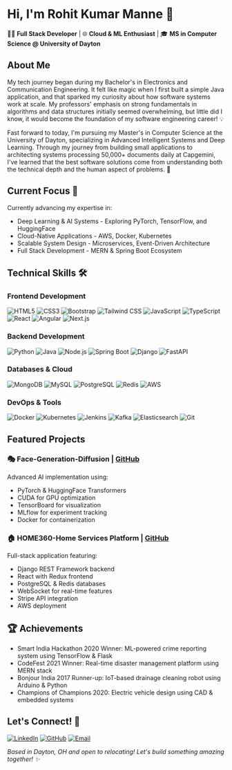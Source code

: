 # Hi, I'm Rohit Kumar Manne 👋

👨‍💻 **Full Stack Developer** | 🌐 **Cloud & ML Enthusiast** | 🎓 **MS in Computer Science @ University of Dayton**

## About Me

My tech journey began during my Bachelor's in Electronics and Communication Engineering. It felt like magic when I first built a simple Java application, and that sparked my curiosity about how software systems work at scale. My professors' emphasis on strong fundamentals in algorithms and data structures initially seemed overwhelming, but little did I know, it would become the foundation of my software engineering career! 💡

Fast forward to today, I'm pursuing my Master's in Computer Science at the University of Dayton, specializing in Advanced Intelligent Systems and Deep Learning. Through my journey from building small applications to architecting systems processing 50,000+ documents daily at Capgemini, I've learned that the best software solutions come from understanding both the technical depth and the human aspect of problems. 🚀

## Current Focus 🎯

Currently advancing my expertise in:
- Deep Learning & AI Systems - Exploring PyTorch, TensorFlow, and HuggingFace
- Cloud-Native Applications - AWS, Docker, Kubernetes
- Scalable System Design - Microservices, Event-Driven Architecture
- Full Stack Development - MERN & Spring Boot Ecosystem

## Technical Skills 🛠️

### Frontend Development
![HTML5](https://img.shields.io/badge/-HTML5-E34F26?style=flat&logo=html5&logoColor=white)
![CSS3](https://img.shields.io/badge/-CSS3-1572B6?style=flat&logo=css3&logoColor=white)
![Bootstrap](https://img.shields.io/badge/-Bootstrap-7952B3?style=flat&logo=bootstrap&logoColor=white)
![Tailwind CSS](https://img.shields.io/badge/-Tailwind%20CSS-38B2AC?style=flat&logo=tailwind-css&logoColor=white)
![JavaScript](https://img.shields.io/badge/-JavaScript-F7DF1E?style=flat&logo=javascript&logoColor=black)
![TypeScript](https://img.shields.io/badge/-TypeScript-3178C6?style=flat&logo=typescript&logoColor=white)
![React](https://img.shields.io/badge/-React-61DAFB?style=flat&logo=react&logoColor=black)
![Angular](https://img.shields.io/badge/-Angular-DD0031?style=flat&logo=angular&logoColor=white)
![Next.js](https://img.shields.io/badge/-Next.js-000000?style=flat&logo=next.js&logoColor=white)

### Backend Development
![Python](https://img.shields.io/badge/-Python-3776AB?style=flat&logo=Python&logoColor=white)
![Java](https://img.shields.io/badge/-Java-007396?style=flat&logo=Java&logoColor=white)
![Node.js](https://img.shields.io/badge/-Node.js-339933?style=flat&logo=node.js&logoColor=white)
![Spring Boot](https://img.shields.io/badge/-Spring%20Boot-6DB33F?style=flat&logo=spring-boot&logoColor=white)
![Django](https://img.shields.io/badge/-Django-092E20?style=flat&logo=django&logoColor=white)
![FastAPI](https://img.shields.io/badge/-FastAPI-009688?style=flat&logo=fastapi&logoColor=white)

### Databases & Cloud
![MongoDB](https://img.shields.io/badge/-MongoDB-47A248?style=flat&logo=MongoDB&logoColor=white)
![MySQL](https://img.shields.io/badge/-MySQL-4479A1?style=flat&logo=MySQL&logoColor=white)
![PostgreSQL](https://img.shields.io/badge/-PostgreSQL-336791?style=flat&logo=PostgreSQL&logoColor=white)
![Redis](https://img.shields.io/badge/-Redis-DC382D?style=flat&logo=Redis&logoColor=white)
![AWS](https://img.shields.io/badge/-AWS-232F3E?style=flat&logo=Amazon%20AWS&logoColor=white)

### DevOps & Tools
![Docker](https://img.shields.io/badge/-Docker-2496ED?style=flat&logo=Docker&logoColor=white)
![Kubernetes](https://img.shields.io/badge/-Kubernetes-326CE5?style=flat&logo=Kubernetes&logoColor=white)
![Jenkins](https://img.shields.io/badge/-Jenkins-D24939?style=flat&logo=Jenkins&logoColor=white)
![Kafka](https://img.shields.io/badge/-Kafka-231F20?style=flat&logo=Apache%20Kafka&logoColor=white)
![Elasticsearch](https://img.shields.io/badge/-Elasticsearch-005571?style=flat&logo=Elasticsearch&logoColor=white)
![Git](https://img.shields.io/badge/-Git-F05032?style=flat&logo=Git&logoColor=white)

## Featured Projects

### 🎭 Face-Generation-Diffusion | [GitHub](your-link)
Advanced AI implementation using:
- PyTorch & HuggingFace Transformers
- CUDA for GPU optimization
- TensorBoard for visualization
- MLflow for experiment tracking
- Docker for containerization

### 🏠 HOME360-Home Services Platform | [GitHub](your-link)
Full-stack application featuring:
- Django REST Framework backend
- React with Redux frontend
- PostgreSQL & Redis databases
- WebSocket for real-time features
- Stripe API integration
- AWS deployment

## 🏆 Achievements

- Smart India Hackathon 2020 Winner: ML-powered crime reporting system using TensorFlow & Flask
- CodeFest 2021 Winner: Real-time disaster management platform using MERN stack
- Bonjour India 2017 Runner-up: IoT-based drainage cleaning robot using Arduino & Python
- Champions of Champions 2020: Electric vehicle design using CAD & embedded systems

## Let's Connect! 🤝

[![LinkedIn](https://img.shields.io/badge/-LinkedIn-0077B5?style=flat&logo=LinkedIn&logoColor=white)](https://linkedin.com/in/rohitkumarmanne)
[![GitHub](https://img.shields.io/badge/-GitHub-181717?style=flat&logo=GitHub&logoColor=white)](https://github.com/rohitkumarmanne-442)
[![Email](https://img.shields.io/badge/-Email-D14836?style=flat&logo=Gmail&logoColor=white)](mailto:rohitkumarmanne1@gmail.com)

*Based in Dayton, OH and open to relocating! Let's build something amazing together! ✨*
